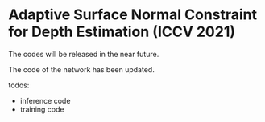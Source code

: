 # Adaptive Surface Normal Constraint for Depth Estimation (ICCV 2021)
The codes will be released in the near future.

The code of the network has been updated.

todos:
- inference code
- training code
